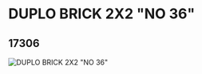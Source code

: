 # DUPLO BRICK 2X2 "NO 36"
## 17306
![DUPLO BRICK 2X2 "NO 36"](https://lc-www-live-s.legocdn.com/media/bricks/5/2/6070158.jpg)